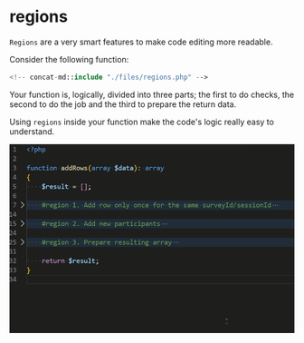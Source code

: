 # regions

`Regions` are a very smart features to make code editing more readable.

Consider the following function:

```php
<!-- concat-md::include "./files/regions.php" -->
```

Your function is, logically, divided into three parts; the first to do checks, the second to do the job and the third to prepare the return data.

Using `regions` inside your function make the code's logic really easy to understand.

![Working with regions](./images/regions.gif)
